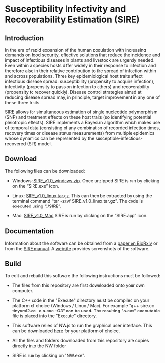 # Susceptibility Infectivity and Recoverability Estimation (SIRE)

## Introduction

In the era of rapid expansion of the human population with increasing demands on food security, effective solutions that reduce the incidence and impact of infectious diseases in plants and livestock are urgently needed. Even within a species hosts differ widely in their response to infection and therefore also in their relative contribution to the spread of infection within and across populations. Three key epidemiological host traits affect infectious disease spread: susceptibility (propensity to acquire infection), infectivity (propensity to pass on infection to others) and recoverability (propensity to recover quickly). Disease control strategies aimed at reducing disease spread may, in principle, target improvement in any one of these three traits.

SIRE allows for simultaneous estimation of single nucleotide polymorphism (SNP) and treatment effects on these host traits (so identifying potential pleiotropic effects). SIRE implements a Bayesian algorithm which makes use of temporal data (consisting of any combination of recorded infection times, recovery times or disease status measurements) from multiple epidemics whose dynamics can be represented by the susceptible-infectious-recovered (SIR) model. 

## Download

The following files can be downloaded:

* Windows: [SIRE_v1.0_windows.zip](https://github.com/BioSS-EAT/SIRE/releases/download/v1.0/SIRE_v1.0_windows.zip). Once unzipped SIRE is run by clicking on the “SIRE.exe” icon.

* Linux: [SIRE_v1.0_linux.tar.gz](https://github.com/BioSS-EAT/SIRE/releases/download/v1.0/SIRE_v1.0_linux.tar.gz). This can then be extracted by using the terminal command “tar -zxvf SIRE_v1.0_linux.tar.gz”. The code is executed using “./SIRE”.

* Mac: [SIRE_v1.0_Mac](https://github.com/BioSS-EAT/SIRE/releases/download/v1.0/SIRE_v1.0_Mac) SIRE is run by clicking on the “SIRE.app” icon.

## Documentation

Information about the software can be obtained from a [paper on BioRxiv](https://www.biorxiv.org/content/10.1101/618363v3.full) or from the [SIRE manual](https://github.com/BioSS-EAT/SIRE/blob/master/SIRE_Manual_v1.0.pdf). A [website](https://bioss-eat.github.io/SIRE.html) provides screenshots of the software.

## Build

To edit and rebuild this software the following instructions must be followed:

* The files from this repository are first downloaded onto your own computer.

* The C++ code in the "Execute" directory must be compiled on your platform of choice (Windows / Linux / Mac). For example "g++ sire.cc tinyxml2.cc -o a.exe -O3" can be used. The resulting "a.exe" executable file is placed into the "Execute" directory.

* This software relies of NW.js to run the graphical user interface. This can be downloaded [here](https://github.com/nwjs/nw.js) for your platform of choice.  

* All the files and folders downloaded from this repository are copies directly into the NW folder. 

* SIRE is run by clicking on "NW.exe".


